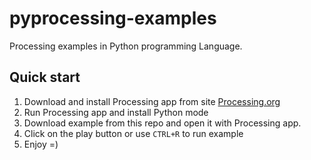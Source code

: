# pyprocessing-examples
Processing examples in Python programming Language.

## Quick start

 1. Download and install Processing app from site [Processing.org](https://processing.org/)
 2. Run Processing app and install Python mode
 3. Download example from this repo and open it with Processing app.
 4. Click on the play button or use `CTRL+R` to run example
 5. Enjoy =)